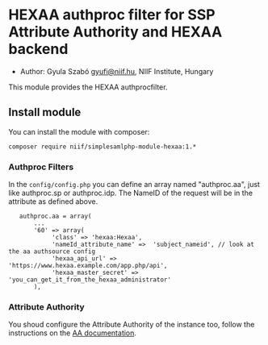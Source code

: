 # HEXAA authproc filter for SSP Attribute Authority and HEXAA backend

* Author: Gyula Szabó <gyufi@niif.hu>, NIIF Institute, Hungary

This module provides the HEXAA authprocfilter.

## Install module
You can install the module with composer:

    composer require niif/simplesamlphp-module-hexaa:1.*

### Authproc Filters
In the `config/config.php` you can define an array named "authproc.aa", just like authproc.sp or authproc.idp. The NameID of the request will be in the attribute as defined above. 

```
   authproc.aa = array(
       ...
       '60' => array(
            'class' => 'hexaa:Hexaa',
            'nameId_attribute_name' =>  'subject_nameid', // look at the aa authsource config
            'hexaa_api_url' =>          'https://www.hexaa.example.com/app.php/api',
            'hexaa_master_secret' =>    'you_can_get_it_from_the_hexaa_administrator'
       ),
```

### Attribute Authority
You shoud configure the Attribute Authority of the instance too, follow the instructions on the [AA documentation](https://github.com/NIIF/simplesamlphp-module-aa).
